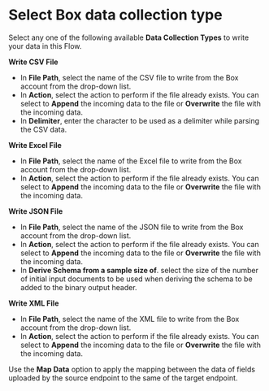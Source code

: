 # Select Box data collection type

Select any one of the following available **Data Collection Types** to write your data in this Flow.

**Write CSV File**

* In **File Path**, select the name of the CSV file to write from the Box account from the drop-down list.&#x20;
* In **Action**, select the action to perform if the file already exists. You can select to **Append** the incoming data to the file or **Overwrite** the file with the incoming data.&#x20;
* In **Delimiter**, enter the character to be used as a delimiter while parsing the CSV data.



**Write Excel File**

* In **File Path**, select the name of the Excel file to write from the Box account from the drop-down list.&#x20;
* In **Action**, select the action to perform if the file already exists. You can select to **Append** the incoming data to the file or **Overwrite** the file with the incoming data.&#x20;

**Write JSON File**

* In **File Path**, select the name of the JSON file to write from the Box account from the drop-down list.&#x20;
* In **Action**, select the action to perform if the file already exists. You can select to **Append** the incoming data to the file or **Overwrite** the file with the incoming data.
* In **Derive Schema from a sample size of**. select the size of the number of initial input documents to be used when deriving the schema to be added to the binary output header.

**Write XML File**

* In **File Path**, select the name of the XML file to write from the Box account from the drop-down list.&#x20;
* In **Action**, select the action to perform if the file already exists. You can select to **Append** the incoming data to the file or **Overwrite** the file with the incoming data.



Use the **Map Data** option to apply the mapping between the data of fields uploaded by the source endpoint to the same of the target endpoint.
